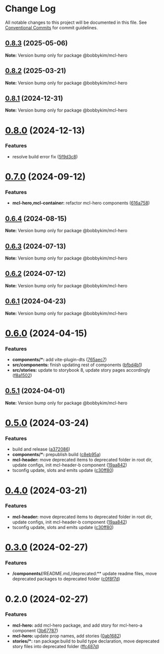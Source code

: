 # Change Log

All notable changes to this project will be documented in this file.
See [Conventional Commits](https://conventionalcommits.org) for commit guidelines.

## [0.8.3](https://github.com/bobbykim89/manguito-component-library/compare/@bobbykim/mcl-hero@0.8.2...@bobbykim/mcl-hero@0.8.3) (2025-05-06)

**Note:** Version bump only for package @bobbykim/mcl-hero





## [0.8.2](https://github.com/bobbykim89/manguito-component-library/compare/@bobbykim/mcl-hero@0.8.1...@bobbykim/mcl-hero@0.8.2) (2025-03-21)

**Note:** Version bump only for package @bobbykim/mcl-hero





## [0.8.1](https://github.com/bobbykim89/manguito-component-library/compare/@bobbykim/mcl-hero@0.8.0...@bobbykim/mcl-hero@0.8.1) (2024-12-31)

**Note:** Version bump only for package @bobbykim/mcl-hero





# [0.8.0](https://github.com/bobbykim89/manguito-component-library/compare/@bobbykim/mcl-hero@0.7.0...@bobbykim/mcl-hero@0.8.0) (2024-12-13)


### Features

* resolve build error fix ([5f9d3c8](https://github.com/bobbykim89/manguito-component-library/commit/5f9d3c83bb82404ff09795e847e62e2a6c49df27))





# [0.7.0](https://github.com/bobbykim89/manguito-component-library/compare/@bobbykim/mcl-hero@0.6.4...@bobbykim/mcl-hero@0.7.0) (2024-09-12)


### Features

* **mcl-hero,mcl-container:** refactor mcl-hero components ([616a758](https://github.com/bobbykim89/manguito-component-library/commit/616a758d3e1c3d02b230ec6c64a94bd3a634ea9d))





## [0.6.4](https://github.com/bobbykim89/manguito-component-library/compare/@bobbykim/mcl-hero@0.6.3...@bobbykim/mcl-hero@0.6.4) (2024-08-15)

**Note:** Version bump only for package @bobbykim/mcl-hero





## [0.6.3](https://github.com/bobbykim89/manguito-component-library/compare/@bobbykim/mcl-hero@0.6.2...@bobbykim/mcl-hero@0.6.3) (2024-07-13)

**Note:** Version bump only for package @bobbykim/mcl-hero





## [0.6.2](https://github.com/bobbykim89/manguito-component-library/compare/@bobbykim/mcl-hero@0.6.1...@bobbykim/mcl-hero@0.6.2) (2024-07-12)

**Note:** Version bump only for package @bobbykim/mcl-hero





## [0.6.1](https://github.com/bobbykim89/manguito-component-library/compare/@bobbykim/mcl-hero@0.6.0...@bobbykim/mcl-hero@0.6.1) (2024-04-23)

**Note:** Version bump only for package @bobbykim/mcl-hero





# [0.6.0](https://github.com/bobbykim89/manguito-component-library/compare/@bobbykim/mcl-hero@0.5.1...@bobbykim/mcl-hero@0.6.0) (2024-04-15)


### Features

* **components/*:** add vite-plugin-dts ([765aec7](https://github.com/bobbykim89/manguito-component-library/commit/765aec738227b68b8483f8b3e02d1bd191b90f20))
* **src/components:** finish updating rest of components ([bfbd4b1](https://github.com/bobbykim89/manguito-component-library/commit/bfbd4b15dcae4a244de1ac15836fa74870d20818))
* **src/stories:** update to storybook 8, update story pages accordingly ([f8a1502](https://github.com/bobbykim89/manguito-component-library/commit/f8a1502b83c056cef9e141c4e0c3821c992e9720))





## [0.5.1](https://github.com/bobbykim89/manguito-component-library/compare/@bobbykim/mcl-hero@0.5.0...@bobbykim/mcl-hero@0.5.1) (2024-04-01)

**Note:** Version bump only for package @bobbykim/mcl-hero





# [0.5.0](https://github.com/bobbykim89/manguito-component-library/compare/@bobbykim/mcl-hero@0.3.0...@bobbykim/mcl-hero@0.5.0) (2024-03-24)


### Features

* build and release ([a372086](https://github.com/bobbykim89/manguito-component-library/commit/a3720861fb40dd6ec1d0e3dda1f06e2479967432))
* **components/*:** prepublish build ([c8eb95a](https://github.com/bobbykim89/manguito-component-library/commit/c8eb95a0ede6727bf183d2e9ad634ae64af1411d))
* **mcl-header:** move deprecated items to deprecated folder in root dir, update configs, init mcl-header-b component ([19aa842](https://github.com/bobbykim89/manguito-component-library/commit/19aa842faa7f1594f7be030b97d5093014efe7cb))
* tsconfig update, slots and emits update ([c30ff80](https://github.com/bobbykim89/manguito-component-library/commit/c30ff804c961d205ac097e20cd51285a15ca8966))





# [0.4.0](https://github.com/bobbykim89/manguito-component-library/compare/@bobbykim/mcl-hero@0.3.0...@bobbykim/mcl-hero@0.4.0) (2024-03-21)


### Features

* **mcl-header:** move deprecated items to deprecated folder in root dir, update configs, init mcl-header-b component ([19aa842](https://github.com/bobbykim89/manguito-component-library/commit/19aa842faa7f1594f7be030b97d5093014efe7cb))
* tsconfig update, slots and emits update ([c30ff80](https://github.com/bobbykim89/manguito-component-library/commit/c30ff804c961d205ac097e20cd51285a15ca8966))





# [0.3.0](https://github.com/bobbykim89/manguito-component-library/compare/@bobbykim/mcl-hero@0.2.0...@bobbykim/mcl-hero@0.3.0) (2024-02-27)


### Features

* **/components/**/README.md,/deprecated:** update readme files, move deprecated packages to deprecated folder ([c0f8f7d](https://github.com/bobbykim89/manguito-component-library/commit/c0f8f7df158b8fcd99b4e3d191e02e3c8a9c144d))





# 0.2.0 (2024-02-27)


### Features

* **mcl-hero:** add mcl-hero package, and add story for mcl-hero-a component ([3b67787](https://github.com/bobbykim89/manguito-component-library/commit/3b6778766f1180abd2cc6f4da817e03715a29327))
* **mcl-hero:** update prop names, add stories ([0ab1682](https://github.com/bobbykim89/manguito-component-library/commit/0ab16829fd9a6f06a24e49b47772489f2f724702))
* **stories/*:** ran package:build to build type declaration, move deprecated story files into deprecated folder ([ffc487d](https://github.com/bobbykim89/manguito-component-library/commit/ffc487dbcc093be7a3ccfeae98c5e10e8372a0e3))
